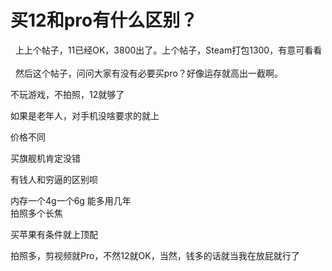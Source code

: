 # 买12和pro有什么区别？


&nbsp;&nbsp;上上个帖子，11已经OK，3800出了。上个帖子，Steam打包1300，有意可看看<br />
<br />
&nbsp;&nbsp;然后这个帖子，问问大家有没有必要买pro？好像运存就高出一截啊。

不玩游戏，不拍照，12就够了

如果是老年人，对手机没啥要求的就上

价格不同

买旗舰机肯定没错

有钱人和穷逼的区别呗

内存一个4g一个6g 能多用几年<br />
拍照多个长焦

买苹果有条件就上顶配

拍照多，剪视频就Pro，不然12就OK，当然，钱多的话就当我在放屁就行了<img id="aimg_jPTnP" onclick="zoom(this, this.src, 0, 0, 0)" class="zoom" src="https://cdn.jsdelivr.net/gh/hishis/forum-master/public/images/patch.gif" onmouseover="img_onmouseoverfunc(this)" onload="thumbImg(this)" border="0" alt="" />
